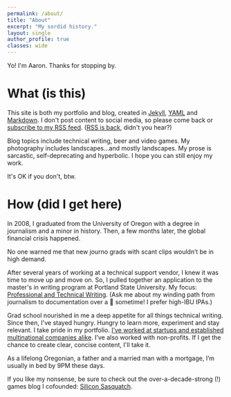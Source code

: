 ```yaml
---
permalink: /about/
title: "About"
excerpt: "My sordid history."
layout: single
author_profile: true
classes: wide
---
```


Yo! I'm Aaron. Thanks for stopping by.

# What (is this)

This site is both my portfolio and blog, created in [Jekyll](https://jekyllrb.com/), [YAML](https://yaml.org/) and [Markdown](https://daringfireball.net/projects/markdown/syntax). I don't post content to social media, so please come back or [subscribe to my RSS feed](https://aaronthayer.net/feed.xml). ([RSS is back](https://www.wired.com/story/rss-readers-feedly-inoreader-old-reader/), didn't you hear?)

Blog topics include technical writing, beer and video games. My photography includes landscapes...and mostly landscapes. My prose is sarcastic, self-deprecating and hyperbolic. I hope you can still enjoy my work.

It's OK if you don't, btw.

# How (did I get here)

In 2008, I graduated from the University of Oregon with a degree in journalism and a minor in history. Then, a few months later, the global financial crisis happened.

No one warned me that new journo grads with scant clips wouldn’t be in high demand.

After several years of working at a technical support vendor, I knew it was time to move up and move on. So, I pulled together an application to the master's in writing program at Portland State University. My focus: [Professional and Technical Writing](https://www.pdx.edu/academics/programs/graduate/professional-and-technical-writing). (Ask me about my winding path from journalism to documentation over a :beer: sometime! I prefer high-IBU IPAs.)

Grad school nourished in me a deep appetite for all things technical writing. Since then, I've stayed hungry. Hungry to learn more, experiment and stay relevant. I take pride in my portfolio. [I’ve worked at startups and established multinational companies alike](https://aaronthayer.net/resume). I’ve also worked with non-profits. If I get the chance to create clear, concise content, I'll take it.

As a lifelong Oregonian, a father and a married man with a mortgage, I’m usually in bed by 9PM these days.

If you like my nonsense, be sure to check out the over-a-decade-strong (!) games blog I cofounded: [Silicon Sasquatch](https://siliconsasquatch.com).
